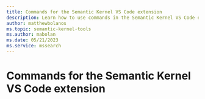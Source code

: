 ```yaml
---
title: Commands for the Semantic Kernel VS Code extension
description: Learn how to use commands in the Semantic Kernel VS Code extension
author: matthewbolanos
ms.topic: semantic-kernel-tools
ms.author: mabolan
ms.date: 05/21/2023
ms.service: mssearch
---
```

# Commands for the Semantic Kernel VS Code extension
